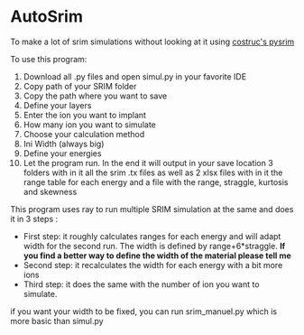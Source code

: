 # AutoSrim
To make a lot of  srim simulations without looking at it using [costruc's pysrim](https://github.com/costrouc/pysrim)

To use this program:
1. Download all .py files and open simul.py in your favorite IDE
2. Copy path of your SRIM folder
3. Copy the path where you want to save
4. Define your layers
5. Enter the ion you want to implant
6. How many ion you want to simulate
7. Choose your calculation method
8. Ini Width (always big)
9. Define your energies
10. Let the program run. In the end it will output in your save location 3 folders with in it all the  srim .tx files as well as 2 xlsx files with in it the range table for each energy and a file with the range, straggle, kurtosis and skewness

This program uses ray to run multiple SRIM simulation at the same and does it in 3 steps :
* First step: it roughly calculates ranges for each energy and will adapt width for the second run. The width is defined by range+6*straggle. **If you find a better way to define the width of the material please tell me**
* Second step: it recalculates the width for each energy with a bit more ions
* Third step: it does the same with the number of ion you want to simulate.

if you want your width to be fixed, you can run srim_manuel.py which is more basic than simul.py
